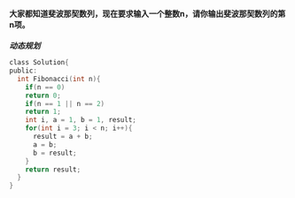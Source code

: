 #### 大家都知道斐波那契数列，现在要求输入一个整数n，请你输出斐波那契数列的第n项。
***动态规划***

```c
class Solution{
public:
  int Fibonacci(int n){
    if(n == 0)
    return 0;
    if(n == 1 || n == 2)
    return 1;
    int i, a = 1, b = 1, result;
    for(int i = 3; i < n; i++){
      result = a + b;
      a = b;
      b = result;
    }
    return result;
  }
}
```

